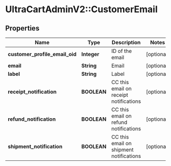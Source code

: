 # UltraCartAdminV2::CustomerEmail

## Properties
Name | Type | Description | Notes
------------ | ------------- | ------------- | -------------
**customer_profile_email_oid** | **Integer** | ID of the email | [optional] 
**email** | **String** | Email | [optional] 
**label** | **String** | Label | [optional] 
**receipt_notification** | **BOOLEAN** | CC this email on receipt notifications | [optional] 
**refund_notification** | **BOOLEAN** | CC this email on refund notifications | [optional] 
**shipment_notification** | **BOOLEAN** | CC this email on shipment notifications | [optional] 



